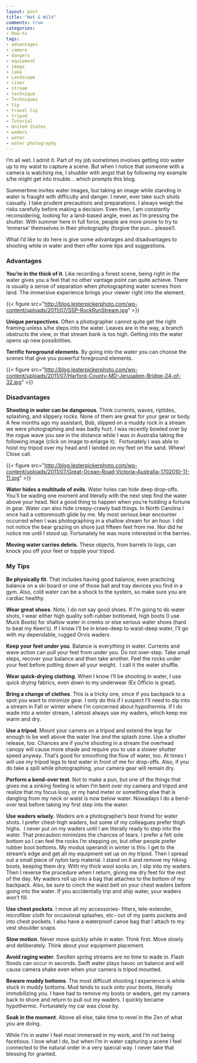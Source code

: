 ```yaml
---
layout: post
title: "Wet & Wild"
comments: true
categories:
- How-to
tags:
- advantages
- camera
- dangers
- equipment
- image
- lake
- Landscape
- river
- stream
- technique
- Techniques
- tip
- travel tip
- tripod
- Tutorial
- United States
- waders
- water
- water photography
---
```

I’m all wet. I admit it. Part of my job sometimes involves getting into water up to my waist to capture a scene. But when I notice that someone with a camera is watching me, I shudder with angst that by following my example s/he might get into trouble… which prompts this blog.

Summertime invites water images, but taking an image while standing in water is fraught with difficulty and danger. I never, ever take such shots casually. I take prudent precautions and preparations. I always weigh the risks carefully before making a decision. Even then, I am constantly reconsidering, looking for a land-based angle, even as I’m pressing the shutter. With summer here in full force, people are more prone to try to ‘immerse’ themselves in their photography (forgive the pun… please!).

What I’d like to do here is give some advantages and disadvantages to shooting while in water and then offer some tips and suggestions.

<h3>Advantages</h3>
<strong>You’re in the thick of it</strong>. Like recording a forest scene, being right in the water gives you a feel that no other vantage point can quite achieve. There is usually a sense of separation when photographing water scenes from land. The immersive experience brings your viewer right into the element.

{{< figure src="http://blog.lesterpickerphoto.com/wp-content/uploads/2011/07/SSP-RockRunStream.jpg" >}}

<strong>Unique perspectives</strong>. Often a photographer cannot quite get the right framing unless s/he steps into the water. Leaves are in the way, a branch obstructs the view, or that stream bank is too high. Getting into the water opens up new possibilities.

<strong>Terrific foreground elements</strong>. By going into the water you can choose the scenes that give you powerful foreground elements.

{{< figure src="http://blog.lesterpickerphoto.com/wp-content/uploads/2011/07/Harford-County-MD-Jerusalem-Bridge-24-of-32.jpg" >}}

<h3>Disadvantages</h3>
<strong>Shooting in water can be dangerous</strong>. Think currents, waves, riptides, splashing, and slippery rocks. None of them are great for your gear or body. A few months ago my assistant, Bob, slipped on a muddy rock in a stream we were photographing and was badly hurt. I was recently bowled over by the rogue wave you see in the distance while I was in Australia taking the following image (click on image to enlarge it).  Fortunately I was able to hoist my tripod over my head and I landed on my feet on the sand. Whew! Close call.

{{< figure src="http://blog.lesterpickerphoto.com/wp-content/uploads/2011/07/Great-Ocean-Road-Victoria-Australia-1702010-11-11.jpg" >}}

<strong>Water hides a multitude of evils</strong>. Water holes can hide deep drop-offs. You’ll be wading one moment and literally with the next step find the water above your head. Not a good thing to happen when you’re holding a fortune in gear. Water can also hide creepy-crawly bad things. In North Carolina I once had a cottonmouth glide by me. My most serious bear encounter occurred when I was photographing in a shallow stream for an hour. I did not notice the bear grazing on shore just fifteen feet from me. Nor did he notice me until I stood up. Fortunately he was more interested in the berries.

<strong>Moving water carries debris</strong>. These objects, from barrels to logs, can knock you off your feet or topple your tripod.

<h3>My Tips</h3>
<strong>Be physically fit</strong>. That includes having good balance, even practicing balance on a ski board or one of those ball and tray devices you find in a gym. Also, cold water can be a shock to the system, so make sure you are cardiac healthy.

<strong>Wear great shoes</strong>. Note, I do not say good shoes. If I’m going to do water shots, I wear either high quality soft-rubber bottomed, high boots (I use Muck Boots) for shallow water in creeks or else serious water shoes (hard to beat my Keen’s). If I know I’ll be in knee-deep to waist-deep water, I’ll go with my dependable, rugged Orvis waders.

<strong>Keep your feet under you</strong>. Balance is everything in water. Currents and wave action can pull your feet from under you. Do not over-step. Take small steps, recover your balance and then take another. Feel the rocks under your feet before putting down all your weight.  I call it the water shuffle.

<strong>Wear quick-drying clothing</strong>. When I know I’ll be shooting in water, I use quick drying fabrics, even down to my underwear (Ex Officio is great).

<strong>Bring a change of clothes</strong>. This is a tricky one, since if you backpack to a spot you want to minimize gear. I only do this if I suspect I’ll need to dip into a stream in Fall or winter where I’m concerned about hypothermia. If I do wade into a winter stream, I almost always use my waders, which keep me warm and dry.

<strong>Use a tripod</strong>. Mount your camera on a tripod and extend the legs far enough to be well above the water line <em>and</em> the splash zone. Use a shutter release, too. Chances are if you’re shooting in a stream the overhead canopy will cause more shade and require you to use a slower shutter speed anyway. That’s good for smoothing the flow of water, too. At times I will use my tripod legs to test water in front of me for drop-offs. Also, if you do take a spill while photographing, your camera gear will remain dry.

<strong>Perform a bend-over test</strong>. Not to make a pun, but one of the things that gives me a sinking feeling is when I’m bent over my camera and tripod and realize that my focus loop, or my hand meter or something else that is dangling from my neck or waist is now below water. Nowadays I do a bend-over test before taking my first step into the water.

<strong>Use waders wisely</strong>. Waders are a photographer’s best friend for water shots. I prefer chest-high waders, but some of my colleagues prefer thigh highs.  I never put on my waders until I am literally ready to step into the water. That precaution minimizes the chances of tears. I prefer a felt sole bottom so I can feel the rocks I’m stepping on, but other people prefer rubber boot bottoms. My modus operandi in winter is this: I get to the stream’s edge and get all my equipment set up on my tripod. Then I spread out a small piece of nylon tarp material. I stand on it and remove my hiking boots, keeping them dry. With my thick wool socks on, I slip into my waders. Then I reverse the procedure when I return, giving me dry feet for the rest of the day. My waders roll up into a bag that attaches to the bottom of my backpack. Also, be sure to cinch the waist belt on your chest waders before going into the water. If you accidentally trip and ship water, your waders won’t fill.

<strong>Use chest pockets</strong>. I move all my accessories- filters, tele-extender, microfiber cloth for occasional splashes, etc- out of my pants pockets and into chest pockets. I also have a waterproof canoe bag that I attach to my vest shoulder snaps.

<strong>Slow motion</strong>. Never move quickly while in water. Think first. Move slowly and deliberately. Think about your equipment placement.

<strong>Avoid raging water</strong>. Swollen spring streams are no time to wade in. Flash floods can occur in seconds. Swift water plays havoc on balance and will cause camera shake even when your camera is tripod mounted.

<strong>Beware muddy bottoms</strong>. The most difficult shooting I experience is while stuck in muddy bottoms. Mud tends to suck onto your boots, literally immobilizing you. I have had to remove my boots or waders, get my camera back to shore and return to pull out my waders. I quickly became hypothermic. Fortunately my car was close by.

<strong>Soak in the moment</strong>. Above all else, take time to revel in the Zen of what you are doing.

While I’m in water I feel most immersed in my work, and I’m not being facetious. I love what I do, but when I’m in water capturing a scene I feel connected to the natural order in a very special way. I never take that blessing for granted.

<strong> </strong>